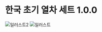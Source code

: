 # 한국 초기 열차 세트 1.0.0

![일러스트2](https://github.com/SerpensNebula/Korean-Early-Train-Set/assets/75788864/4a2659ef-b338-46f1-aec5-8bebf8a059c6)
![일러스트](https://github.com/SerpensNebula/Korean-Early-Train-Set/assets/75788864/807cc064-4dfa-48dc-a204-fb65a0aa99e2)
